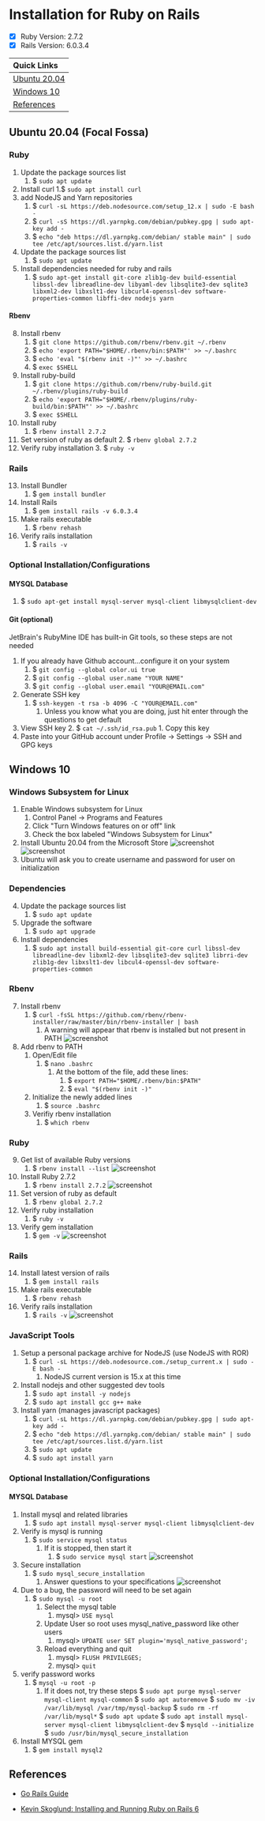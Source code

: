 # Installation for Ruby on Rails

- [x] Ruby Version: 2.7.2
- [x] Rails Version: 6.0.3.4

| Quick Links |
| :---- |
| [Ubuntu 20.04](https://github.com/jcampbell18/rubyOnRails/blob/main/installation.md#ubuntu-2004lts-focal-fossa) |
| [Windows 10](https://github.com/jcampbell18/rubyOnRails/blob/main/installation.md#windows-10) |
| [References](https://github.com/jcampbell18/rubyOnRails/blob/main/installation.md#references) |

## Ubuntu 20.04 (Focal Fossa)

### Ruby

1. Update the package sources list
	1. $ `sudo apt update`
2. Install curl
	1.$ `sudo apt install curl`
3. add NodeJS and Yarn repositories
	1. $ `curl -sL https://deb.nodesource.com/setup_12.x | sudo -E bash -`
	2. $ `curl -sS https://dl.yarnpkg.com/debian/pubkey.gpg | sudo apt-key add -`
	3. $ `echo "deb https://dl.yarnpkg.com/debian/ stable main" | sudo tee /etc/apt/sources.list.d/yarn.list`
6. Update the package sources list
	1. $ `sudo apt update`
7. Install dependencies needed for ruby and rails
	1. $ `sudo apt-get install git-core zlib1g-dev build-essential libssl-dev libreadline-dev libyaml-dev libsqlite3-dev sqlite3 libxml2-dev libxslt1-dev libcurl4-openssl-dev software-properties-common libffi-dev nodejs yarn`

#### Rbenv

8. Install rbenv
	1. $ `git clone https://github.com/rbenv/rbenv.git ~/.rbenv`
	2. $ `echo 'export PATH="$HOME/.rbenv/bin:$PATH"' >> ~/.bashrc`
	3. $ `echo 'eval "$(rbenv init -)"' >> ~/.bashrc`
	4. $ `exec $SHELL`
9. Install ruby-build
	1. $ `git clone https://github.com/rbenv/ruby-build.git ~/.rbenv/plugins/ruby-build`
	2. $ `echo 'export PATH="$HOME/.rbenv/plugins/ruby-build/bin:$PATH"' >> ~/.bashrc`
	3. $ `exec $SHELL`
10. Install ruby
	1. $ `rbenv install 2.7.2`
11. Set version of ruby as default
	2. $ `rbenv global 2.7.2`
12. Verify ruby installation
	3. $ `ruby -v`

### Rails

13. Install Bundler
	1. $ `gem install bundler`
14. Install Rails
	1. $ `gem install rails -v 6.0.3.4`
15. Make rails executable
	1. $ `rbenv rehash`
16. Verify rails installation
	1. $ `rails -v`
	
### Optional Installation/Configurations

#### MYSQL Database

1. $ `sudo apt-get install mysql-server mysql-client libmysqlclient-dev`	
	
#### Git (optional)

JetBrain's RubyMine IDE has built-in Git tools, so these steps are not needed

1. If you already have Github account...configure it on your system
	1. $ `git config --global color.ui true`
	2. $ `git config --global user.name "YOUR NAME"`
	3. $ `git config --global user.email "YOUR@EMAIL.com"`
2. Generate SSH key
	1. $ `ssh-keygen -t rsa -b 4096 -C "YOUR@EMAIL.com"`
		1. Unless you know what you are doing, just hit enter through the questions to get default
3. View SSH key
	2. $ `cat ~/.ssh/id_rsa.pub`
		1. Copy this key
4. Paste into your GitHub account under Profile -> Settings -> SSH and GPG keys

## Windows 10

### Windows Subsystem for Linux

1. Enable Windows subsystem for Linux
	1. Control Panel -> Programs and Features
	2. Click "Turn Windows features on or off" link
	3. Check the box labeled "Windows Subsystem for Linux"
2. Install Ubuntu 20.04 from the Microsoft Store
	![screenshot](https://github.com/jcampbell18/rubyOnRails/blob/main/1_Installing_Setup/READMEscreenshots/Screenshot%202020-11-16%20140140.png)
	![screenshot](https://github.com/jcampbell18/rubyOnRails/blob/main/1_Installing_Setup/READMEscreenshots/Screenshot%202020-11-16%20140211.png)
3. Ubuntu will ask you to create username and password for user on initialization

### Dependencies

4. Update the package sources list
	1. $ `sudo apt update`
5. Upgrade the software
	1. $ `sudo apt upgrade`
6. Install dependencies
	1. $ `sudo apt install build-essential git-core curl libssl-dev libreadline-dev libxml2-dev libsqlite3-dev sqlite3 librri-dev zlib1g-dev libxslt1-dev libcul4-openssl-dev software-properties-common`
	
### Rbenv

7. Install rbenv
	1. $ `curl -fsSL https://github.com/rbenv/rbenv-installer/raw/master/bin/rbenv-installer | bash`
		1. A warning will appear that rbenv is installed but not present in PATH
		![screenshot](https://github.com/jcampbell18/rubyOnRails/blob/main/1_Installing_Setup/READMEscreenshots/Screenshot%202020-11-16%20125634.png)
8. Add rbenv to PATH
	1. Open/Edit file
		1. $ `nano .bashrc`
			1. At the bottom of the file, add these lines:
				1. $ `export PATH="$HOME/.rbenv/bin:$PATH"`
				2. $ `eval "$(rbenv init -)"`
	2. Initialize the newly added lines
		1. $ `source .bashrc`
	3. Verifiy rbenv installation
		1. $ `which rbenv`
		
### Ruby

9. Get list of available Ruby versions
	1. $ `rbenv install --list`
	![screenshot](https://github.com/jcampbell18/rubyOnRails/blob/main/1_Installing_Setup/READMEscreenshots/Screenshot%202020-11-16%20125706.png)
10. Install Ruby 2.7.2
	1. $ `rbenv install 2.7.2`
	![screenshot](https://github.com/jcampbell18/rubyOnRails/blob/main/1_Installing_Setup/READMEscreenshots/Screenshot%202020-11-16%20125730.png)
11. Set version of ruby as default
	1. $ `rbenv global 2.7.2`
12. Verify ruby installation
	1. $ `ruby -v`
13. Verify gem installation
	1. $ `gem -v`
	![screenshot](https://github.com/jcampbell18/rubyOnRails/blob/main/1_Installing_Setup/READMEscreenshots/Screenshot%202020-11-16%20125814.png)
	
### Rails

14. Install latest version of rails
	1. $ `gem install rails`
15. Make rails executable
	1. $ `rbenv rehash`
16. Verify rails installation
	1. $ `rails -v`
	![screenshot](https://github.com/jcampbell18/rubyOnRails/blob/main/1_Installing_Setup/READMEscreenshots/Screenshot%202020-11-16%20132904.png)
	
### JavaScript Tools

1. Setup a personal package archive for NodeJS (use NodeJS with ROR)
	1. $ `curl -sL https://deb.nodesource.com./setup_current.x | sudo -E bash -`
		1. NodeJS current version is 15.x at this time
2. Install nodejs and other suggested dev tools
	1. $ `sudo apt install -y nodejs`
	2. $ `sudo apt install gcc g++ make`
3. Install yarn (manages javascript packages)
	1. $ `curl -sL https://dl.yarnpkg.com/debian/pubkey.gpg | sudo apt-key add -`
	2. $ `echo "deb https://dl.yarnpkg.com/debian/ stable main" | sudo tee /etc/apt/sources.list.d/yarn.list`
	3. $ `sudo apt update`
	4. $ `sudo apt install yarn`
	
### Optional Installation/Configurations

#### MYSQL Database

1. Install mysql and related libraries
	1. $ `sudo apt install mysql-server mysql-client libmysqlclient-dev`
2. Verify is mysql is running
	1. $ `sudo service mysql status`
		1. If it is stopped, then start it
			1. $ `sudo service mysql start`
			![screenshot](https://github.com/jcampbell18/rubyOnRails/blob/main/1_Installing_Setup/READMEscreenshots/Screenshot%202020-11-16%20140550.png)
3. Secure installation
	1. $ `sudo mysql_secure_installation`
		1. Answer questions to your specifications
		![screenshot](https://github.com/jcampbell18/rubyOnRails/blob/main/1_Installing_Setup/READMEscreenshots/Screenshot%202020-11-16%20140946.png)
4. Due to a bug, the password will need to be set again
	1. $ `sudo mysql -u root`
		1. Select the mysql table
			1. mysql> `USE mysql`
		2. Update User so root uses mysql_native_password like other users
			1. mysql> `UPDATE user SET plugin='mysql_native_password';`
		3. Reload everything and quit
			1. mysql> `FLUSH PRIVILEGES;`
			2. mysql> `quit`
5. verify password works
	1. $ `mysql -u root -p`
		1. If it does not, try these steps
			$ `sudo apt purge mysql-server mysql-client mysql-common`
			$ `sudo apt autoremove`
			$ `sudo mv -iv /var/lib/mysql /var/tmp/mysql-backup`
			$ `sudo rm -rf /var/lib/mysql*`
			$ `sudo apt update`
			$ `sudo apt install mysql-server mysql-client libmysqlclient-dev`
			$ `mysqld --initialize`
			$ `sudo /usr/bin/mysql_secure_installation`
6. Install MYSQL gem
	1. $ `gem install mysql2`
	
## References

- [Go Rails Guide](https://gorails.com/setup/ubuntu/20.04)

- [Kevin Skoglund: Installing and Running Ruby on Rails 6](https://www.linkedin.com/learning/installing-and-running-ruby-on-rails-6/)
